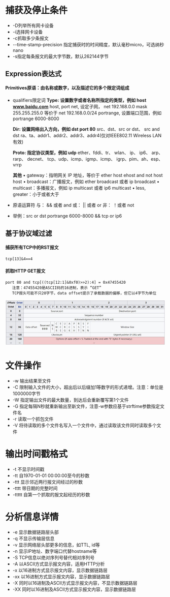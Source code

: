 # 捕获及停止条件
- -D列举所有网卡设备
- -i选择网卡设备
- -c抓取多少条报文
- --time-stamp-precision 指定捕获时的时间精度，默认毫秒micro，可选纳秒nano
- -s指定每条报文的最大字节数，默认262144字节


## Expression表达式
#### Primitives原语：由名称或数字，以及描述它的多个限定词组成
- qualifiers限定词
    **Type: 设置数字或者名称所指定的类型，例如 host www.baidu.com**
        host, port
        net, 设定子网， net 192.168.0.0 mask 255.255.255.0 等价于 net 192.168.0.0/24
        portrange, 设置端口范围，例如portrange 6000-8000
        
    **Dir: 设置网络出入方向，例如 dst port 80**
        src、dst、src or dst、 src and dst
        ra、ta、addr1、addr2、addr3、addr4(仅对IEEE802.11 Wireless LAN有效)

    **Proto: 指定协议类型，例如 udp**
        ether、fddi、tr、 wlan、 ip、 ip6、 arp、 rarp、 decnet、 tcp、udp、icmp、igmp、icmp、 igrp、pim、ah、esp、vrrp

    **其他**
        • gateway：指明网关 IP 地址，等价于 ether host ehost and not host host 
        • broadcast：广播报文，例如 ether broadcast 或者 ip broadcast 
        • multicast：多播报文，例如 ip multicast 或者 ip6 multicast 
        • less, greater：小于或者大于
- 原语运算符
    与： && 或者  and
    或： || 或者 or
    非： ！或者 not

- 举例：src or dst portrange 6000-8000 && tcp or ip6

## 基于协议域过滤
#### 捕获所有TCP中的RST报文
    tcp[13]&4==4
    
#### 抓取HTTP GET报文
    port 80 and tcp[((tcp[12:1]&0xf0)>>2):4] = 0x47455420
       注意：47455420是ASCII码的16进制，表示 “GET”
       TCP报头可能不只20字节，data offset提示了承载数据的偏移，但它以4字节为单位
![image.jpeg](/_media/tcpdump-001.jpeg)


# 文件操作
- -w 输出结果至文件
- -C 限制输入文件的大小，超出后以后缀加1等数字的形式递增。注意：单位是1000000字节
- -W 指定输出文件的最大数量，到达后会重新覆写第1个文件
- -G 指定每隔N秒就重新输出至新文件，注意-w参数应基于strftime参数指定文件名
- -r 读取一个抓包文件
- -V 将待读取的多个文件名写入一个文件中，通过读取该文件同时读取多个文件


# 输出时间戳格式
- -t 不显示时间戳
- -tt 自1970-01-01 00:00:00至今的秒数
- -ttt 显示邻近两行报文间经过的秒数
- -tttt 带日期的完整时间
- -ttttt 自第一个抓取的报文起经历的秒数


# 分析信息详情
- -e 显示数据链路层头部
- -q 不显示传输层信息
- -v 显示网络层头部更多的信息，如TTL, id等
- -n 显示IP地址、数字端口代替hostname等
- -S TCP信息以绝对序列号替代相对序列号
- -A 以ASCII方式显示报文内容，适用HTTP分析
- -x 以16进制方式显示报文内容，显示数据链路层
- -xx 以16进制方式显示报文内容，显示数据链路层
- -X 同时以16进制及ASCII方式显示报文内容，不显示数据链路层
- -XX 同时以16进制及ASCII方式显示报文内容，显示数据链路层
